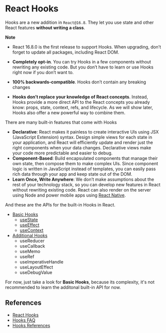 # React Hooks

Hooks are a new addition in `React@16.8`. They let you use state and other React features **without writing a class**.

**Note**

- React 16.8.0 is the first release to support Hooks. When upgrading, don’t forget to update all packages, including React DOM.

- **Completely opt-in**. You can try Hooks in a few components without rewriting any existing code. But you don’t have to learn or use Hooks right now if you don’t want to.

- **100% backwards-compatible**. Hooks don’t contain any breaking changes

- **Hooks don’t replace your knowledge of React concepts**. Instead, Hooks provide a more direct API to the React concepts you already know: props, state, context, refs, and lifecycle. As we will show later, Hooks also offer a new powerful way to combine them.

There are many built-in features that come with Hooks

- **Declarative**: React makes it painless to create interactive UIs using JSX (JavaScript Extension) syntax. Design simple views for each state in your application, and React will efficiently update and render just the right components when your data changes. Declarative views make your code more predictable and easier to debug.
- **Component-Based**: Build encapsulated components that manage their own state, then compose them to make complex UIs. Since component logic is written in JavaScript instead of templates, you can easily pass rich data through your app and keep state out of the DOM.
- **Learn Once, Write Anywhere**: We don’t make assumptions about the rest of your technology stack, so you can develop new features in React without rewriting existing code. React can also render on the server using Node and power mobile apps using [React Native](https://facebook.github.io/react-native).

And these are the APIs for the built-in Hooks in React.

- [Basic Hooks](https://reactjs.org/docs/hooks-reference.html#basic-hooks)
  - [useState](https://reactjs.org/docs/hooks-reference.html#usestate)
  - [useEffect](https://reactjs.org/docs/hooks-reference.html#useeffect)
  - [useContext](https://reactjs.org/docs/hooks-reference.html#usecontext)
- [Additional Hooks](https://reactjs.org/docs/hooks-reference.html#additional-hooks)
  - useReducer
  - useCallback
  - useMemo
  - useRef
  - useImperativeHandle
  - useLayoutEffect
  - useDebugValue

For now, just take a look for **Basic Hooks**, because its complexity, it's not recommended  to learn the additonal built-in API for now.

## References

- [React Hooks](https://reactjs.org/docs/hooks-overview.html)
- [Hooks FAQ](https://reactjs.org/docs/hooks-faq.html)
- [Hooks References](https://reactjs.org/docs/hooks-reference.html)
